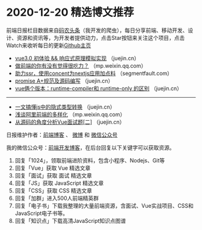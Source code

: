 # 2020-12-20 精选博文推荐

前端日报栏目数据来自[码农头条](https://toutiao.qdkfweb.cn/)（我开发的爬虫），每日分享前端、移动开发、设计、资源和资讯等，为开发者提供动力，点击Star按钮来关注这个项目，点击Watch来收听每日的更新[Github主页](https://github.com/kujian/frontendDaily)
* [vue3.0 初体验 &amp;&amp; 响应式原理模拟实现](https://juejin.cn/post/6907892876169412622) （juejin.cn）
* [做前端的你有没有觉得很吃力？](https://mp.weixin.qq.com/s?__biz=Mzg2NDAzMjE5NQ==&mid=2247487452&idx=1&sn=75b445c5ff8c7f9b111b0086be6733f4) （mp.weixin.qq.com）
* [助力ssr，使用concent为nextjs应用加点料](https://segmentfault.com/a/1190000038544775) （segmentfault.com）
* [promise A+规范及源码编写](https://juejin.cn/post/6907865815895572494) （juejin.cn）
* [vue俩个版本：runtime-compiler和 runtime-only 的区别](https://juejin.cn/post/6907848991761760263) （juejin.cn）

***
* [一文搞懂js中的隐式类型转换](https://juejin.cn/post/6907822167853891597) （juejin.cn）
* [浅谈阿里前端的多样化](https://mp.weixin.qq.com/s/_lKx0KvcgEhiBNbedtzHLQ) （mp.weixin.qq.com）
* [从源码的角度分析Vue面试题[二]](https://juejin.cn/post/6907881461001486343) （juejin.cn）

日报维护作者：[前端博客](https://qdkfweb.cn/) 、 [微博](http://weibo.com/kujian) 和 [微信公众号](https://open.weixin.qq.com/qr/code?username=caibaojian_com)

我的微信公众号：[前端开发博客](https://open.weixin.qq.com/qr/code?username=caibaojian_com)，在后台回复以下关键字可以获取资源。

1. 回复「1024」，领取前端进阶资料，包含小程序、Nodejs、Git等
2. 回复「Vue」获取 Vue 精选文章
3. 回复「面试」获取 面试 精选文章
4. 回复「JS」获取 JavaScript 精选文章
5. 回复「CSS」获取 CSS 精选文章
6. 回复「加群」进入500人前端精英群
7. 回复「电子书」下载我整理的大量前端资源，含面试、Vue实战项目、CSS和JavaScript电子书等。
8. 回复「知识点」下载高清JavaScript知识点图谱